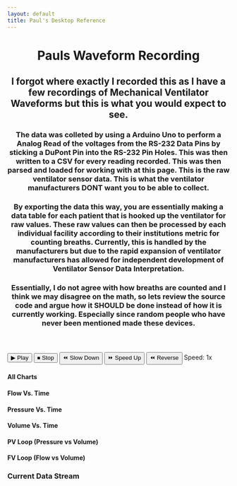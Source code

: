 ```yaml
---
layout: default
title: Paul's Desktop Reference
---
```


<link rel="stylesheet" href="/info/_css/dashboard.css">

<div class="dashboard-container">
  <header class="dashboard-header">
    <h1>Pauls Waveform Recording</h1>
    <h2>I forgot where exactly I recorded this as I have a few recordings of Mechanical Ventilator Waveforms but this is what you would expect to see.</h2>
    <h3>The data was colleted by using a Arduino Uno to perform a Analog Read of the voltages from the RS-232 Data Pins by sticking a DuPont Pin into the RS-232 Pin Holes. This was then written to a CSV for every reading recorded. This was then parsed and loaded for working with at this page. This is the raw ventilator sensor data. This is what the ventilator manufacturers DONT want you to be able to collect.</h3>
    <h3>By exporting the data this way, you are essentially making a data table for each patient that is hooked up the ventilator for raw values. These raw values can then be processed by each individual facility according to their institutions metric for counting breaths. Currently, this is handled by the manufacturers but due to the rapid expansion of ventilator manufacturers has allowed for independent development of Ventilator Sensor Data Interpretation.</h3>
    <h3>Essentially, I do not agree with how breaths are counted and I think we may disagree on the math, so lets review the source code and argue how it SHOULD be done instead of how it is currently working. Especially since random people who have never been mentioned made these devices.</h3>
  </header>

  <div class="dashboard-controls">
    <div class="control-panel">
      <button id="playBtn">▶ Play</button>
      <button id="stopBtn">⏹ Stop</button>
      <button id="slowBtn">⏪ Slow Down</button>
      <button id="fastBtn">⏩ Speed Up</button>
      <button id="reverseBtn">⏪ Reverse</button>
      <span class="speed-indicator">Speed: <span id="speedDisplay">1x</span></span>
    </div>
  </div>

  <div class="dashboard-content">
    <div class="chart-container"><h4 class="chart-title">All Charts</h4><div class="chart-wrapper"><canvas id="timeSeriesChart"></canvas></div></div>
    <div class="chart-container"><h4 class="chart-title">Flow Vs. Time</h4><div class="chart-wrapper"><canvas id="timeSeriesChartFlow"></canvas></div></div>
    <div class="chart-container"><h4 class="chart-title">Pressure Vs. Time</h4><div class="chart-wrapper"><canvas id="timeSeriesChartPressure"></canvas></div></div>
    <div class="chart-container"><h4 class="chart-title">Volume Vs. Time</h4><div class="chart-wrapper"><canvas id="timeSeriesChartVolume"></canvas></div></div>
    <div class="chart-container loop-chart-container"><h4 class="chart-title">PV Loop (Pressure vs Volume)</h4><div class="chart-wrapper"><canvas id="PVLoop"></canvas></div></div>
    <div class="chart-container loop-chart-container"><h4 class="chart-title">FV Loop (Flow vs Volume)</h4><div class="chart-wrapper"><canvas id="FVLoop"></canvas></div></div>
    <div class="data-table-container"><h3>Current Data Stream</h3><table id="dataTable">
        <thead><tr id="tableHeader"></tr></thead><tbody id="tableBody"></tbody></table>
    </div>
  </div>
  </div>

<script src="https://cdn.jsdelivr.net/npm/xlsx@0.18.5/dist/xlsx.full.min.js"></script>
<script src="https://cdn.jsdelivr.net/npm/chart.js@3.7.1/dist/chart.min.js"></script>
<script src="https://cdn.jsdelivr.net/npm/chartjs-adapter-date-fns@2.0.0/dist/chartjs-adapter-date-fns.min.js"></script>
<script type="module" src="/info/js/dashboard.js"></script>
